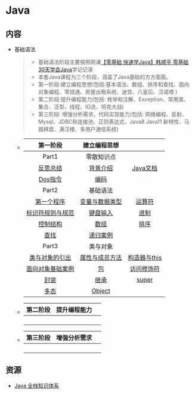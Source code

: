 # Java

## 内容

* 基础语法

  > * 基础语法阶段主要按照网课[【零基础 快速学Java】韩顺平 零基础30天学会Java](https://www.bilibili.com/video/BV1fh411y7R8/)学记记录
  > * 本套Java课程为三个阶段，涵盖了Java基础的方方面面。
  > * 第一阶段:建立编程思想(包括:基本语法、数组、排序和查找、面向对象编程、零钱通、房屋出租系统、迷宫、八皇后、汉诺塔 )
  > * 第二阶段:提升编程能力(包括: 枚举和注解、Exception、常用类、集合、泛型、线程、IO流、坦克大战) 
  > * 第三阶段: 增强分析需求，代码实现能力(包括: 网络编程、反射、Mysql、JDBC和连接池、正则表达式、Java8 Java11 新特性、马踏棋盘、满汉楼、多用户通信系统)

  * |                         第一阶段                          |               建立编程思想                |                                                              |
    | :-------------------------------------------------------: | :---------------------------------------: | :----------------------------------------------------------: |
    |                           Part1                           |                零散知识点                 |                                                              |
    |         [反思总结](notes/basic/stage1/反思总结.md)         | [背景介绍](notes/basic/stage1/背景介绍.md) |          [Java文档](notes/basic/stage1/Java文档.md)           |
    |          [Dos指令](notes/basic/stage1/Dos指令.md)          |     [编码](notes/basic/stage1/编码.md)     |                                                              |
    |                           Part2                           |                 基础语法                  |                                                              |
    |       [第一个程序](notes/basic/stage1/第一个程序.md)       |     [变量与数据类型](notes/basic/stage1/变量与数据类型.md)     |            [运算符](notes/basic/stage1/运算符.md)             |
    | [标识符规则与规范](notes/basic/stage1/标识符规则与规范.md) | [键盘输入](notes/basic/stage1/键盘输入.md) |              [进制](notes/basic/stage1/进制.md)               |
    |         [控制结构](notes/basic/stage1/控制结构.md)         |     [数组](notes/basic/stage1/数组.md)     |              [排序](notes/basic/stage1/排序.md)               |
    |             [查找](notes/basic/stage1/排序.md)             | [递归案例](notes/basic/stage1/递归案例.md) |                                                              |
    |                           Part3                           |                 类与对象                  |                                                              |
    |         [类与对象的引出](notes/basic/stage1/类与对象的引出.md)         | [属性与成员方法](notes/basic/stage1/属性与成员方法.md) | [构造器与this](notes/basic/stage1/构造器与this.md) |
    |  [面向对象基础案例](notes/basic/stage1/面向对象基础案例.md)  |       [包](notes/basic/stage1/包.md)       |         [访问修饰符](notes/basic/stage1/访问修饰符.md)          |
    |              [封装](notes/basic/stage1/封装.md)              |      [继承](notes/basic/stage1/继承.md)      |               [super](notes/basic/stage1/super.md)               |
    | [多态](notes/basic/stage1/多态.md) | [Object](notes/basic/stage1/Object.md) |  |
    
  * | 第二阶段 | 提升编程能力 |      |
    | :------: | :----------: | :--: |
    |          |              |      |
    |          |              |      |
    |          |              |      |
    |          |              |      |
  
  * | 第三阶段 | 增强分析需求 |      |
    | :------: | :----------: | :--: |
    |          |              |      |
    |          |              |      |
    |          |              |      |
    |          |              |      |

## 资源

* [Java 全栈知识体系](https://pdai.tech/)